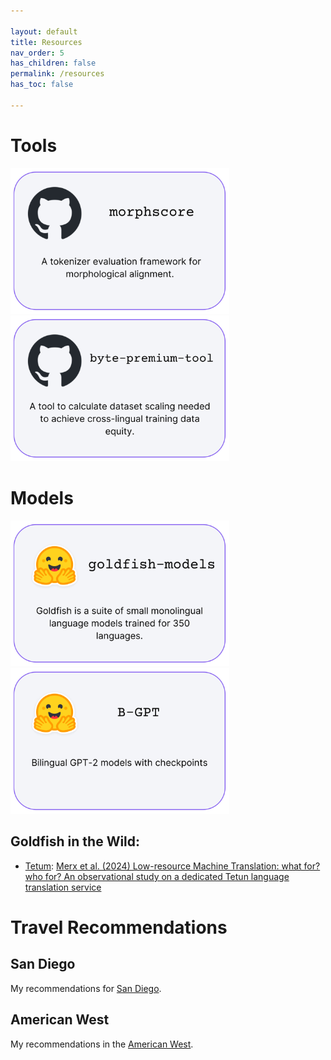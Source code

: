 ```yaml
---

layout: default
title: Resources
nav_order: 5
has_children: false
permalink: /resources
has_toc: false

---
```


# Tools
[comment]: <> ({: .no_toc })

<a href="https://github.com/catherinearnett/morphscore">
  <img src="./assets/thumbnails/morphscore.png" width="350" target="_blank" rel="noopener noreferrer" />
</a>
<a href="https://github.com/catherinearnett/byte-premium-tool">
  <img src="./assets/thumbnails/byte-premium-tool.png" width="350" target="_blank" rel="noopener noreferrer" />
</a>

# Models
<a href="https://huggingface.co/goldfish-models">
  <img src="./assets/thumbnails/goldfish-models.png" width="350" target="_blank" rel="noopener noreferrer" />
</a>
<a href="https://huggingface.co/collections/catherinearnett/b-gpt-66f4b80e8fa8e95491948556">
  <img src="./assets/thumbnails/bgpt.png" width="350" target="_blank" rel="noopener noreferrer" />
</a>


## Goldfish in the Wild:

*  [Tetum](https://huggingface.co/goldfish-models/tet_latn_full): [Merx et al. (2024) Low-resource Machine Translation: what for? who for? An observational study on a dedicated Tetun language translation service](https://www.researchgate.net/publication/385944683_Low-resource_Machine_Translation_what_for_who_for_An_observational_study_on_a_dedicated_Tetun_language_translation_service/references)


# Travel Recommendations

## San Diego

My recommendations for [San Diego](https://www.google.com/maps/d/u/0/edit?mid=1pQW4Qv_jFWNWGCOLCKem9S5rIr33bMU&usp=sharing). 

## American West
  
My recommendations in the [American West](https://www.google.com/maps/d/u/0/edit?mid=19k2YXutg0QAK09MgEkKpJw9uyWgJdqk&usp=sharing).


